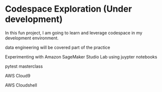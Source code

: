 # Codespace Exploration (Under development)

In this fun project, I am going to learn and leverage codespace in my development environment.

data engineering will be covered part of the practice

Experimenting with Amazon SageMaker Studio Lab using juypter notebooks

pytest masterclass

AWS Cloud9

AWS Cloudshell
